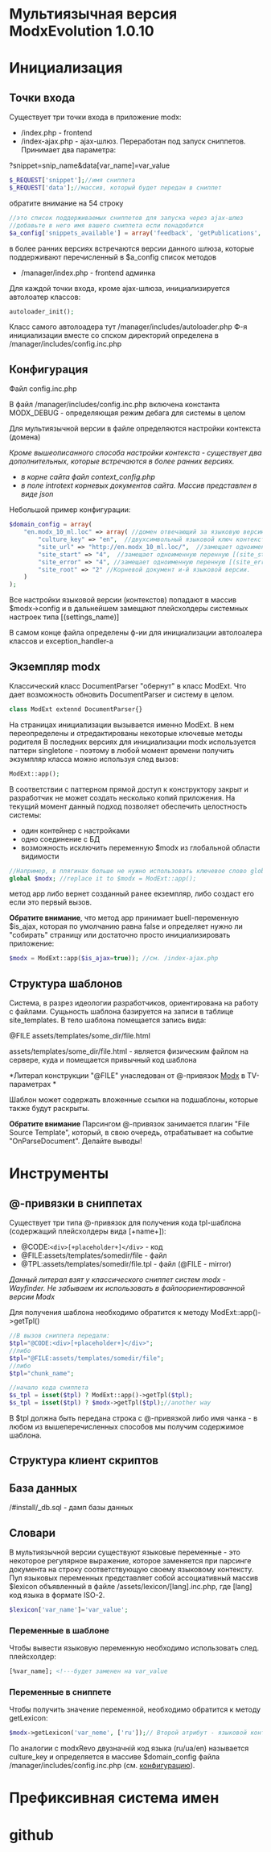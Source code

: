 Мультиязычная версия ModxEvolution 1.0.10
==============

# Инициализация

## Точки входа
Существует три точки входа в приложение modx:
* /index.php - frontend
* /index-ajax.php - ajax-шлюз. Переработан под запуск сниппетов. Принимает два параметра:

?snippet=snip_name&data[var_name]=var_value

```php
$_REQUEST['snippet'];//имя сниппета
$_REQUEST['data'];//массив, который будет передан в сниппет
```

обратите внимание на 54 строку

```php
//это список поддерживаемых сниппетов для запуска через ajax-шлюз
//добавьте в него имя вашего сниппета если понадобится
$a_config['snippets_available'] = array('feedback', 'getPublications', 'order');
```
в более ранних версиях встречаются версии данного шлюза, которые поддерживают перечисленный в $a_config список методов

* /manager/index.php - frontend админка

Для каждой точки входа, кроме ajax-шлюза, инициализируется автолоатер классов:

```php
autoloader_init();
```
Класс самого автолоадера тут /manager/includes/autoloader.php
Ф-я инициализации вместе со спском директорий определена в /manager/includes/config.inc.php

## Конфигурация

Файл config.inc.php

В файл /manager/includes/config.inc.php включена константа MODX_DEBUG - определяющая режим дебага для системы в целом

Для мультиязычной версии в файле определяются настройки контекста (домена)

*Кроме вышеописанного способа настройки контекста - существует два дополнительных, 
которые встречаются в более ранних версиях.*

* *в корне сайта файл context_config.php*
* *в поле introtext корневых документов сайта. Массив представлен в виде json*

Небольшой пример конфигурации:
```php
$domain_config = array(
	"en.modx_10_ml.loc" => array( //домен отвечающий за языковую версию. Важно! Без www и http
		"culture_key" => "en",  //двухсимвольный языковой ключ контекста. Его значение определяет какой словарь будет подключен к системе 
		"site_url" => "http://en.modx_10_ml.loc/",  //замещает одноименную перенную [(site_url)]
		"site_start" => "4",  //замещает одноименную перенную [(site_start)]. Главная страница.
		"site_error" => "4", //замещает одноименную перенную [(site_error)]. Страница ошибки
		"site_root" => "2" //Корневой документ и-й языковой версии.
	)
);
```
Все настройки языковой версии (контекстов) попадают в массив $modx->config и в дальнейшем замещают плейсхолдеры системных настроек типа [(settings_name)] 

В самом конце файла определены ф-ии для инициализации автолоалера классов и exception_handler-а

## Экземпляр modx
Классический класс DocumentParser "обернут" в класс ModExt. Что дает возможность обновить DocumentParser и систему в целом.
```php
class ModExt extennd DocumentParser{}
```
На страницах инициализации вызывается именно ModExt. В нем переопределены и отредактированы некоторые ключевые методы родителя
В последних версиях для инициализации modx используется паттерн singletone - поэтому в любой момент времени получить
экзумпляр класса можно используя след вызов:

```php
ModExt::app();
```
В соответствии с паттерном прямой доступ к конструктору закрыт и разработчик не может создать несколько копий приложения.
На текущий момент данный подход позволяет обеспечить целостность системы:

* один контейнер с настройками
* одно соединение с БД
* возможность исключить переменную $modx из глобальной области видимости

```php
//Например, в плягинах больше не нужно использовать ключевое слово global для доступа к экземпляру modx
global $modx; //replace it to $modx = ModExt::app();
```


метод app либо вернет созданный ранее екземпляр, либо создаст его если это первый вызов.

**Обратите внимание**, что метод app принимает buell-переменную $is_ajax, которая по умолчанию равна false
и определяет нужно ли "собирать" страницу или достаточно просто инициализировать приложение:
```php
$modx = ModExt::app($is_ajax=true)); //см. /index-ajax.php
```

## Структура шаблонов

Система, в разрез идеологии разработчиков, ориентирована на работу с файлами.
Сущьность шаблона базируется на записи в таблице site_templates. В тело шаблона помещается запись вида:

@FILE assets/templates/some_dir/file.html

assets/templates/some_dir/file.html - является физическим файлом на сервере, куда и помещается привычный код шаблона

*Литерал конструкции "@FILE" унаследован от @-привязок [Modx](http://modx.ru/novosti-i-stati/article/37/) в TV-параметрах *

Шаблон может содержать вложенные ссылки на подшаблоны, которые также будут раскрыты.

**Обратите внимание** Парсингом @-привязок занимается плагин "File Source Template", который, в свою очередь,
отрабатывает на событие "OnParseDocument". Делайте выводы!

# Инструменты

## @-привязки в сниппетах

Существует три типа @-привязок для получения кода tpl-шаблона (содержащий плейсхолдеры вида [+name+]):

* @CODE:```<div>[+placeholder+]</div>```  - код
* @FILE:assets/templates/somedir/file - файл
* @TPL:assets/templates/somedir/file.tpl  - файл (@FILE - mirror)

*Данный литерал взят у классического сниппет систем modx - Wayfinder. Не забываем их использовать в файлоориентированной версии Modx*

Для получения шаблона необходимо обратится к методу ModExt::app()->getTpl()
```php
//В вызов сниппета передали:
$tpl="@CODE:<div>[+placeholder+]</div>";
//либо
$tpl="@FILE:assets/templates/somedir/file";
//либо
$tpl="chunk_name";

//начало кода сниппета
$s_tpl = isset($tpl) ? ModExt::app()->getTpl($tpl);
$s_tpl = isset($tpl) ? $modx->getTpl($tpl);//another way

```
В $tpl должна быть передана строка с @-привязкой либо имя чанка - в любом из вышеперечисленных способов мы получим содержимое шаблона.




## Структура клиент скриптов

## База данных
/#install/_db.sql - дамп базы данных

## Словари

В мультиязычной версии существуют языковые переменные - это некоторое регулярное выражение, которое заменяется при парсинге документа на строку соответствующую своему языковому контексту.
Пул языковых переменных представляет собой ассоциативный массив $lexicon объявленный в файле /assets/lexicon/[lang].inc.php, где [lang] код языка в формате ISO-2.

```php
$lexicon['var_name']='var_value';
```

### Переменные в шаблоне

Чтобы вывести языковую переменную необходимо использовать след. плейсхолдер:
```html
[%var_name]; <!---будет заменен на var_value
````

### Переменные в сниппете

Чтобы получить значение переменной, необходимо обратится к методу getLexicon:
```php
$modx->getLexicon('var_neme', ['ru']);// Второй атрибут - языковой контекст. По умолчанию равен текущему языку
```

По аналогии с modxRevo двузначній код языка (ru/ua/en) называется culture_key и определяется в массиве $domain_config файла /manager/includes/config.inc.php (см. [конфигурацию](https://github.com/fresh-d/modx_ml.1.0.10#%D0%9A%D0%BE%D0%BD%D1%84%D0%B8%D0%B3%D1%83%D1%80%D0%B0%D1%86%D0%B8%D1%8F)).


# Префиксивная система имен
# github
